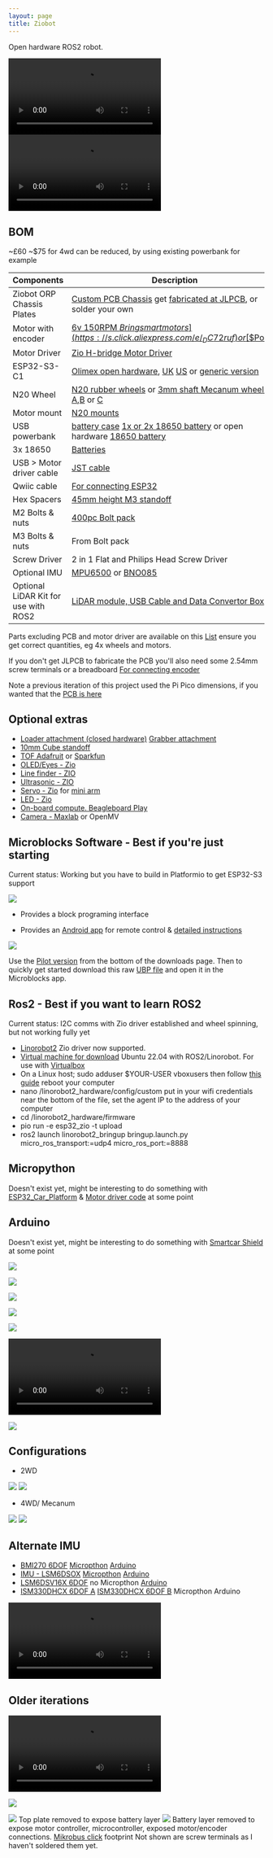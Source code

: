 ```yaml
---
layout: page
title: Ziobot
---
```

Open hardware ROS2 robot.

<video src="https://github.com/rosmo-robot/zio_demo/assets/400875/a9e81594-8d13-4ccd-9438-b3a10081cebc" controls="controls" style="max-width: 730px;"></video>
<video src="https://github.com/rosmo-robot/zio_demo/assets/400875/4d8f3e58-93ae-484d-b4bf-076c96f3a7d6" controls="controls" style="max-width: 730px;"></video>


## BOM 
~£60 ~$75 for 4wd can be reduced, by using existing powerbank for example

| Components                | Description                               | Quantity |
| ------------------------- | ----------------------------------------- | -------- |
| Ziobot ORP Chassis Plates | [Custom PCB Chassis](https://easyeda.com/editor#id=144a1a06572f48fca974494ad7a75ebc) get [fabricated at JLPCB](https://passport.jlcpcb.com/#/login?response_type=code&client_id=34495309ae47483ebf71827b5bcb591c&redirect_url=https%3A%2F%2Fjlcpcb.com%2Fquote%2Feda%3FeadLink%3D2%2526uuid%3D14228fde15ff42158045d32f5a947a14&state=RDPqofFaHWeXoV4oRNQJkmP28Dy7Dc1pSmrNnbR2%2BoK0iuZDs8YBVdB29kKNa7AN6AUwv9Yt%2FNXdQpHICFCsDw%3D%3D&from=jlcpcb), or solder your own     | 5       |
| Motor with encoder     | [6v 150RPM $Bringsmart motors](https://s.click.aliexpress.com/e/_DC72ruf) or [$$Pololu](https://www.pololu.com/category/60/micro-metal-gearmotors)              | 2        |
| Motor Driver              | [Zio H-bridge Motor Driver](https://www.smart-prototyping.com/Zio-4-DC-Motor-Controller.html?search=motor)          | 1        |
|  ESP32-S3-C1              | [Olimex open hardware](https://www.olimex.com/Products/IoT/ESP32-S3/ESP32-S3-DevKit-Lipo/open-source-hardware), [UK](https://thepihut.com/products/olimex-esp32-s3-devkit-lipo-development-board) [US](https://www.digikey.com/en/products/detail/olimex-ltd/ESP32-S3-DEVKIT-LIPO-EA/22157950) or [generic version](https://www.aliexpress.com/item/1005006028969168.html)        | 1        |
| N20 Wheel            | [N20 rubber wheels](https://s.click.aliexpress.com/e/_DBjDZqx) or [3mm shaft Mecanum wheels A](https://www.aliexpress.com/item/1005003264388589.html),[B](https://www.aliexpress.com/item/32977691906.html) or [C](https://www.thingiverse.com/thing:1358552)          | 4   |
| Motor mount   | [N20 mounts](https://s.click.aliexpress.com/e/_Dm7LWRD) | 1        |
| USB powerbank           |[ battery case](https://www.aliexpress.com/item/1005005637445437.html) [1x or 2x 18650 battery](https://s.click.aliexpress.com/e/_DnPRBEj) or open hardware [18650 battery](https://oshwlab.com/wagiminator/fp6277-power-bank)        | 1        |
| 3x 18650           |[Batteries](https://s.click.aliexpress.com/e/_DdfBurF)         | 1        |
| USB > Motor driver cable         |[JST cable](https://www.aliexpress.com/item/1005004192966816.html)         | 1        |
| Qwiic cable             | [For connecting ESP32](https://www.aliexpress.com/item/1005005796723171.html)                      | 1        |
| Hex Spacers               | [45mm height M3 standoff](https://www.aliexpress.com/item/32539100523.html)          | 1    |
| M2 Bolts & nuts           | [400pc Bolt pack](https://www.aliexpress.com/item/1005002046118328.html)                                          | 1      |
| M3 Bolts  & nuts          | From Bolt pack                                          | 10        |
| Screw Driver              | 2 in 1 Flat and Philips Head Screw Driver | 1 |
| Optional IMU | [MPU6500](https://www.adafruit.com/product/3886) or [BNO085](https://www.adafruit.com/product/4754)                                     | 2        |
| Optional LiDAR Kit for use with ROS2 |  [LiDAR module, USB Cable and Data Convertor Box](https://www.amazon.co.uk/DTOF-D300-Distance-Obstacle-Education/dp/B0B1V8D36H/ref=sr_1_1?crid=2BSZJ4XVN2S12&keywords=ld19+lidar&qid=1707070916&sprefix=ld19+lidar%2Caps%2C254&sr=8-1) | 1 |

Parts excluding PCB and motor driver are available on this [List](https://www.aliexpress.com/p/wishlist/shareReflux.html?groupId=H3r6Ix9p3i%2BvbdGhQpxk4HzpYMoqXal2lBW1GCdCX4A%3D) ensure you get correct quantities, eg 4x wheels and motors. 

If you don't get JLPCB to fabricate the PCB you'll also need some 2.54mm screw terminals or a breadboard [For connecting encoder](https://www.aliexpress.com/item/1005001677869988.html)

Note a previous iteration of this project used the Pi Pico dimensions, if you wanted that the [PCB is here](https://easyeda.com/editor#id=69415ef7785b4ad29ea97032be2ffa39)

## Optional extras
- [Loader attachment (closed hardware)](https://www.dfrobot.com/product-2006.html) [Grabber attachment](https://www.dfrobot.com/product-2128.html)
- [10mm Cube standoff](https://www.aliexpress.com/item/1005005880192495.html)
- [TOF Adafruit](https://www.adafruit.com/product/3317) or [Sparkfun](https://www.sparkfun.com/products/19013)
- [OLED/Eyes - Zio](https://www.smart-prototyping.com/Zio-Qwiic-OLED-Display-1_5inch-128x128?search=oled)
- [Line finder - ZIO](https://github.com/ZIOCC/Zio-Line-Finder-Qwiic-4-Transceivers-)
- [Ultrasonic - ZIO](https://github.com/ZIOCC/Zio-Qwiic-Ultrasonic-Distance-Sensor) 
- [Servo - Zio](https://github.com/rosmo-robot/Qwiic_Servo_Driver_PCA9685/) for [mini arm](https://www.thingiverse.com/thing:5683010)
- [LED - Zio](https://www.smart-prototyping.com/Zio-Qwiic-RGB-LED-APA102)
- [On-board compute. Beagleboard Play](https://www.beagleboard.org/boards/beagleplay)
- [Camera - Maxlab](https://github.com/maxlab-io/tokay-lite-pcb) or OpenMV

  

## Microblocks Software - Best if you're just starting

Current status: Working but you have to build in Platformio to get ESP32-S3 support

![](https://raw.githubusercontent.com/rosmo-robot/rosmo-robot.github.io/master/assets/img/microblocks.png)

- Provides a block programing interface 

- Provides an [Android app](http://www.microblocks.fun/wifigamepad/gamepadwifiremote.apk)  for remote control & [detailed instructions](http://www.microblocks.fun/en/wifi/gamepad)

![](https://raw.githubusercontent.com/rosmo-robot/rosmo-robot.github.io/master/assets/img/wsgamepad-start.jpg)

Use the [Pilot version](https://microblocks.fun/download) from the bottom of the downloads page. Then to quickly get started download this raw [UBP file](https://github.com/rosmo-robot/rosmo-robot.github.io/blob/master/assets/img/ziopublicwifiremote.ubp) and open it in the Microblocks app.

## Ros2 - Best if you want to learn ROS2

Current status: I2C comms with Zio driver established and wheel spinning, but not working fully yet 
  
- [Linorobot2](https://github.com/hippo5329/linorobot2_hardware/tree/esp32_zio) Zio driver now supported.
- [Virtual machine for download](https://drive.google.com/file/d/1itU1ZYsxZf3GO9LMmP3NauBo0db6XsqN/view?usp=sharing) Ubuntu 22.04 with ROS2/Linorobot. For use with [Virtualbox](https://www.virtualbox.org/wiki/Downloads) 
- On a Linux host; sudo adduser $YOUR-USER vboxusers then follow [this guide](https://roboticsbackend.com/control-arduino-from-ubuntu-virtualbox/) reboot your computer
- nano /linorobot2_hardware/config/custom put in your wifi credentials near the bottom of the file, set the agent IP to the address of your computer
- cd /linorobot2_hardware/firmware
- pio run -e esp32_zio -t upload
-  ros2 launch linorobot2_bringup bringup.launch.py micro_ros_transport:=udp4 micro_ros_port:=8888

## Micropython
Doesn't exist yet, might be interesting to do something with [ESP32_Car_Platform](https://github.com/jppang/ESP32_Car_Platform/tree/main/software) & [Motor driver code](https://github.com/ZIOCC/Qwiic_4-Ch_DC_Motor_Controller/tree/master/micropython) at some point

## Arduino 
Doesn't exist yet, might be interesting to do something with [Smartcar Shield](https://github.com/platisd/smartcar_shield?tab=readme-ov-file#software) at some point


![](https://raw.githubusercontent.com/rosmo-robot/rosmo-robot.github.io/master/assets/img/claw.jpeg)


![](https://raw.githubusercontent.com/rosmo-robot/rosmo-robot.github.io/master/assets/img/zio.jpeg)

![](https://raw.githubusercontent.com/rosmo-robot/rosmo-robot.github.io/master/assets/img/new.jpeg)

![](https://raw.githubusercontent.com/rosmo-robot/rosmo-robot.github.io/master/assets/img/front.jpeg)

![](https://raw.githubusercontent.com/rosmo-robot/rosmo-robot.github.io/master/assets/img/side-zio.jpeg)

![](https://raw.githubusercontent.com/rosmo-robot/rosmo-robot.github.io/master/assets/img/signal-2023-12-03-173143.mp4)

![](https://raw.githubusercontent.com/rosmo-robot/rosmo-robot.github.io/master/assets/img/pen.jpeg)




  ## Configurations
- 2WD

![](https://raw.githubusercontent.com/rosmo-robot/rosmo-robot.github.io/master/assets/img/2wd-4wd.jpeg)
![](https://raw.githubusercontent.com/rosmo-robot/rosmo-robot.github.io/master/assets/img/2wd.jpeg)

 - 4WD/ Mecanum

![](https://raw.githubusercontent.com/rosmo-robot/rosmo-robot.github.io/master/assets/img/4wd-side.jpeg)
![](https://raw.githubusercontent.com/rosmo-robot/rosmo-robot.github.io/master/assets/img/4wd.jpeg)

  
## Alternate IMU
-  [BMI270 6DOF](https://www.sparkfun.com/products/22398) [Micropthon](https://github.com/jposada202020/MicroPython_BMI270) [Arduino](https://registry.platformio.org/libraries/sparkfun/SparkFun%20BMI270%20Arduino%20Library)
- [IMU - LSM6DSOX](https://www.adafruit.com/product/4438) [Micropthon](https://github.com/jposada202020/MicroPython_LSM6DSOX) [Arduino](https://registry.platformio.org/libraries/sparkfun/SparkFun%20Qwiic%206Dof%20-%20LSM6DSO)
- [LSM6DSV16X 6DOF](https://www.sparkfun.com/products/21336) no Micropthon [Arduino](https://registry.platformio.org/libraries/sparkfun/SparkFun%206DoF%20LSM6DSV16X)
- [ISM330DHCX 6DOF A](https://www.sparkfun.com/products/20176) [ISM330DHCX 6DOF B](https://www.adafruit.com/product/4502) Micropthon Arduino


<video src="https://github.com/rosmo-robot/zio_demo/assets/400875/8500637e-e9ad-4a71-80ed-6da3dec69c0c" controls="controls" style="max-width: 730px;">
</video>


## Older iterations

<video src="https://github.com/rosmo-robot/zio_demo/assets/400875/2a7d44ed-8b35-4954-bf69-88f5d1b43024" controls="controls" style="max-width: 730px;">
</video>

![](https://raw.githubusercontent.com/rosmo-robot/rosmo-robot.github.io/master/assets/img/purple.jpeg)


![](https://raw.githubusercontent.com/rosmo-robot/rosmo-robot.github.io/master/assets/img/purplebattery.jpeg)
Top plate removed to expose battery layer
![](https://raw.githubusercontent.com/rosmo-robot/rosmo-robot.github.io/master/assets/img/purple-motor.jpeg)
Battery layer removed to expose motor controller, microcontroller, exposed motor/encoder connections. [Mikrobus click](https://www.mikroe.com/click?interface=analog,i2c,spi,analog,i2c,spi&categories*=sensors,display-and-led,interface,wireless-connectivity,sensors,display-and-led,interface,wireless-connectivity) footprint Not shown are screw terminals as I haven't soldered them yet.

    



